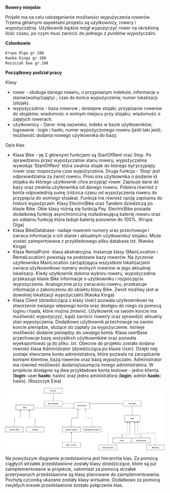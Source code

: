 **Rowery miejskie**

Projekt ma na celu udostępnienie możliwości wypożyczenia rowerów. Trzema głównymi aspektami projektu są 
użytkownicy, rowery i wypożyczalnia. Użytkownik będzie mógł wypożyczyć rower na określoną ilość czasu, po 
czym musi zwrócić do jednego z punktów wypożyczalni. 

**Członkowie**

    Krupa Olga gr.108
    Kwoka Kinga gr.108
    Roszczyk Ewa gr.108

**Początkowy podział pracy**

Klasy 
- rower - obsługa danego roweru, o przypisanym indeksie; informacja o stanie(wolny/zajęty) ; 
	czas do końca wypożyczenia; numer lokalizacji (stojak). 
- wypożyczalnia - baza rowerow ; dostepne stojaki; przypisanie rowerów do stojaków;
	wiadomośc o wolnym miejscu przy stojaku; wiadomość o zajętych rowerach.
- użytkownicy - Dane: imię nazwisko, indeks w bazie użytkowników; logowanie : login i hasło;
	numer wypożyczonego roweru (jeśli taki jest); możliwość dodania nowego użytkownika do bazy.



Opis klas
- Klasa Bike - jej 2 głównymi funkcjami są StartOfRent oraz Stop.
Po sprawdzeniu przez wypożyczalnie stanu roweru, wypożyczalnia wywołuje ‘StartOfRent’ która zwalnia stojak do którego był przypięty rower oraz rozpoczyna czas wypożyczenia. Druga funkcja - ‘Stop’ jest odpowiedzialna za zwrot roweru.
Prosi ona użytkownika o podanie id stojaka do którego użytkownik chce przypiąć rower. Zapisuje dane do bazy oraz zwalnia użytkownika od danego roweru.
Pobiera również z konta odpowiednią sumę (różnica czasu od wypożyczenia roweru do przypięcia do wolnego stojaka). Funkcja ma również opcję zapisania do historii wypożyczeń. Klasy ElectricBike oraz Tandem dziedziczą po klasie Bike. 
Obie klasy różnią się funkcją Pay. ElectricBike posiada dodatkową funkcję asynchroniczną rozładowującą baterię roweru oraz po oddaniu funkcję która ładuje baterię ponownie do 100%. (Krupa Olga)
- Klasa BikeDatabase- nadaje rowerom numery oraz przechowuje i zwraca informacje o ich stanie i aktualnym użytkowniku/ stojaku.
Może zostać zaimportowana z przykładowego pliku database.txt. (Kwoka Kinga)
- Klasa RentalPoint- klasa abstrakcyjna. Instancje klasy (MainLocation i RentalLocation) powstają na podstawie bazy rowerów. Na życzenie użytkownika MainLocation zarządzająca wszystkimi lokalizacjami zwraca użytkownikowi numery wolnych rowerów w jego aktualnej lokalizacji.
Kiedy użytkownik dokona wyboru roweru, wypożyczalnia przekazuje klasie Bike informacje o użytkowniku i rozpoczęciu wypożyczenia.
Analogicznie przy zwracaniu roweru, przekazuje informacje o zakończeniu do obiektu klasy Bike. Zwrot możliwy jest w dowolnej lokalizacji wypożyczalni.(Kwoka Kinga)
- Klasa Client (dziedzicząca z klasy User) pozwala użytkownikowi na stworzenie swojego własnego konta oraz dostępu do niego za pomocą loginu i hasła, które 
można zmienić. Użytkownik na swoim koncie ma możliwość wypożyczyć, bądź zwrócić rower/y oraz sprawdzić aktualny stan wypożyczenia. Dodatkowo użytkownik przechowuje na 
swoim koncie pieniądze, służące do zapłaty za wypożyczenie. Istnieje możliwość dodanie pieniędzy do swojego konta. Klasa userBase przechowuje bazę wszystkich użytkowników oraz pozwala 
wyeksportować ją do pliku .txt. Obecnie do projektu została dodana również klasa Administrator (dziedzicząca po klasie User). Dzięki niej zostaje stworzene konto administratora, 
które pozwala na zarządzanie kontami klientów, bazą rowerów oraz bazą wypożyczalni. Administrator ma również możliwość dodania/usunięcia innego administratora. 
W projekcie dostępne są dwa przykładowe konta testowe - jedno klienta (**login:** user **hasło:** haslo) oraz jedno aministratora (**login:** admin **hasło:** haslo). 
(Roszczyk Ewa)


![Diagram hierarchii klas](projectGraph.png)

Na powyższym diagramie przedstawiona jest hierarchia klas. Za pomocą ciągłych strzałek przedstawione zostały klasy dziedziczące, które są już zaimplementowane w projekcie,
natomiast za pomocą strzałek przerywanych przedstawione są klasy planowane do zaimplementowania. Pochyłą czcionką ukazane zostały klasy wirtualne. Dodatkowo za pomocą zwykłych 
kresek przedstawione zostało połączenie klas.


